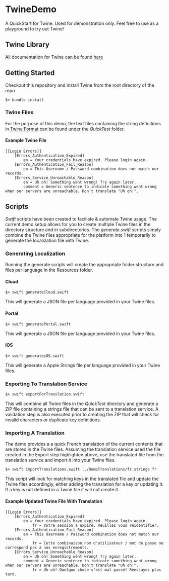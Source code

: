 # TwineDemo
A QuickStart for Twine. Used for demonstration only. Feel free to use as a playground to try out Twine!

## Twine Library
All documentation for Twine can be found [here](https://github.com/scelis/twine)

## Getting Started
Checkout this repository and install Twine from the root directory of the repo
```shell
$> bundle install
```

### Twine Files
For the purpose of this demo, the text files containing the string definitions in [Twine Format](https://github.com/scelis/twine#example) can be found under the *QuickTest* folder.

#### Example Twine File
~~~~
[[Login Errors]]
	[Errors_Authentication_Expired]
		en = Your credentials have expired. Please login again.
	[Errors_Authentication_Fail_Reason]
		en = This Username / Password combination does not match our records.
	[Errors_Service_Unreachable_Reason]
		en = Uh oh! Something went wrong! Try again later.
		comment = Generic sentence to indicate something went wrong when our servers are unreachable. Don't translate "Uh oh!".
~~~~

## Scripts
*Swift* scripts have been created to faciliate & automate Twine usage. The current demo setup allows for you to create multiple Twine files in the directory structure and in subdirectories.
The *generate<Platform>.swift* scripts simply combine the Twine files appropriate for the platform into 1 temporarily to generate the localization file with Twine.

### Generating Localization
Running the generate scripts will create the appropriate folder structure and files per language in the Resources folder.

#### Cloud
```shell
$> swift generateCloud.swift
```
This will generate a JSON file per language provided in your Twine files.

#### Portal
```shell
$> swift generatePortal.swift
```
This will generate a JSON file per language provided in your Twine files.

#### iOS
```shell
$> swift generateiOS.swift
```
This will generate a Apple Strings file per language provided in your Twine files.

### Exporting To Translation Service
```shell
$> swift exportForTranslation.swift
```
This will combine all Twine files in the *QuickTest* directory and generate a ZIP file containing a strings file that can be sent to a translation service.
A validation step is also executed prior to creating the ZIP that will check for invalid characters or duplicate key definitions.

### Importing A Translation
The demo provides a a quick French translation of the current contents that are stored in the Twine files. 
Assuming the translation service used the file created in the Export step highlighted above, use the translated file from the translation service and import it into your Twine files.
```shell
$> swift importTranslations.swift ../DemoTranslations/fr.strings fr
```

This script will look for matching keys in the translated file and update the Twine files accordingly, either adding the translation for a key or updating it.
If a key is not defined in a Twine file it will not create it.

#### Example Updated Twine File With Translation
~~~~
[[Login Errors]]
	[Errors_Authentication_Expired]
		en = Your credentials have expired. Please login again.
    		fr = Votre session a expiré. Veuillez vous réidentifier.
	[Errors_Authentication_Fail_Reason]
		en = This Username / Password combination does not match our records.
    		fr = Cette combinaison nom d'utilisateur / mot de passe ne correspond pas à nos enregistrements.
	[Errors_Service_Unreachable_Reason]
		en = Uh oh! Something went wrong! Try again later.
		comment = Generic sentence to indicate something went wrong when our servers are unreachable. Don't translate "Uh oh!".
    		fr = Uh oh! Quelque chose s'est mal passé! Réessayez plus tard.
~~~~

